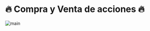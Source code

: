 # :fire: Compra y Venta de acciones :fire: 

![main](https://www.google.com/url?sa=i&url=https%3A%2F%2Feconomipedia.com%2Fguia%2F3-consejos-imprescindibles-para-invertir-en-acciones.html&psig=AOvVaw1eaMdsMPkEgEyxiIKhxWvj&ust=1685897926324000&source=images&cd=vfe&ved=0CBEQjRxqFwoTCNj7-anJp_8CFQAAAAAdAAAAABAJ)

